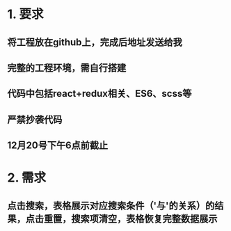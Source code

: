 # 1. 要求
## 将工程放在github上，完成后地址发送给我
## 完整的工程环境，需自行搭建
## 代码中包括react+redux相关、ES6、scss等
## 严禁抄袭代码
## 12月20号下午6点前截止


# 2. 需求
## 点击搜索，表格展示对应搜索条件（'与'的关系）的结果，点击重置，搜索项清空，表格恢复完整数据展示
